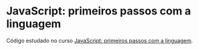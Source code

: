 # JavaScript: primeiros passos com a linguagem

Código estudado no curso [JavaScript: primeiros passos com a linguagem](https://cursos.alura.com.br/course/javascript-introducao).
